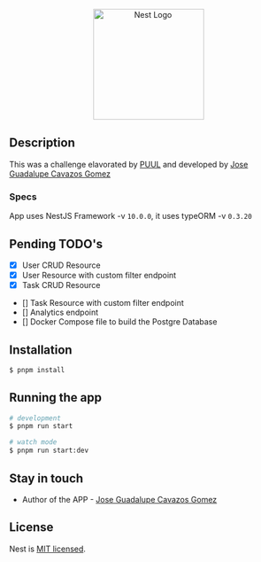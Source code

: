 <p align="center">
  <a href="http://nestjs.com/" target="blank"><img src="https://nestjs.com/img/logo-small.svg" width="200" alt="Nest Logo" /></a>
</p>

[circleci-image]: https://img.shields.io/circleci/build/github/nestjs/nest/master?token=abc123def456
[circleci-url]: https://circleci.com/gh/nestjs/nest

## Description

This was a challenge elavorated by [PUUL](https://www.puul.co/es) and developed by [Jose Guadalupe Cavazos Gomez](mailto:jgcavazos96@hotmail.com)

### Specs

App uses NestJS Framework -v `10.0.0`, it uses typeORM -v `0.3.20`

## Pending TODO's

- [x] User CRUD Resource 
- [x] User Resource with custom filter endpoint
- [x] Task CRUD Resource
- [] Task Resource with custom filter endpoint
- [] Analytics endpoint
- [] Docker Compose file to build the Postgre Database

## Installation

```bash
$ pnpm install
```

## Running the app

```bash
# development
$ pnpm run start

# watch mode
$ pnpm run start:dev
```

## Stay in touch

- Author of the APP - [Jose Guadalupe Cavazos Gomez](mailto:jgcavazos96@hotmail.com)

## License

Nest is [MIT licensed](LICENSE).
